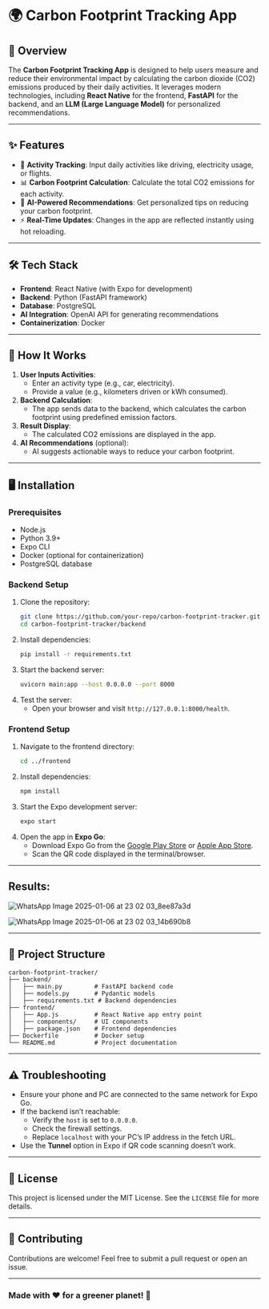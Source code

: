 # 🌍 Carbon Footprint Tracking App

## 📖 Overview
The **Carbon Footprint Tracking App** is designed to help users measure and reduce their environmental impact by calculating the carbon dioxide (CO2) emissions produced by their daily activities. It leverages modern technologies, including **React Native** for the frontend, **FastAPI** for the backend, and an **LLM (Large Language Model)** for personalized recommendations.

---

## ✨ Features
- 🚗 **Activity Tracking**: Input daily activities like driving, electricity usage, or flights.
- 📊 **Carbon Footprint Calculation**: Calculate the total CO2 emissions for each activity.
- 🤖 **AI-Powered Recommendations**: Get personalized tips on reducing your carbon footprint.
- ⚡ **Real-Time Updates**: Changes in the app are reflected instantly using hot reloading.

---

## 🛠️ Tech Stack
- **Frontend**: React Native (with Expo for development)
- **Backend**: Python (FastAPI framework)
- **Database**: PostgreSQL
- **AI Integration**: OpenAI API for generating recommendations
- **Containerization**: Docker

---

## 🚀 How It Works
1. **User Inputs Activities**:
   - Enter an activity type (e.g., car, electricity).
   - Provide a value (e.g., kilometers driven or kWh consumed).
2. **Backend Calculation**:
   - The app sends data to the backend, which calculates the carbon footprint using predefined emission factors.
3. **Result Display**:
   - The calculated CO2 emissions are displayed in the app.
4. **AI Recommendations** (optional):
   - AI suggests actionable ways to reduce your carbon footprint.

---

## 🖥️ Installation

### Prerequisites
- Node.js
- Python 3.9+
- Expo CLI
- Docker (optional for containerization)
- PostgreSQL database

### Backend Setup
1. Clone the repository:
   ```bash
   git clone https://github.com/your-repo/carbon-footprint-tracker.git
   cd carbon-footprint-tracker/backend
   ```
2. Install dependencies:
   ```bash
   pip install -r requirements.txt
   ```
3. Start the backend server:
   ```bash
   uvicorn main:app --host 0.0.0.0 --port 8000
   ```
4. Test the server:
   - Open your browser and visit `http://127.0.0.1:8000/health`.

### Frontend Setup
1. Navigate to the frontend directory:
   ```bash
   cd ../frontend
   ```
2. Install dependencies:
   ```bash
   npm install
   ```
3. Start the Expo development server:
   ```bash
   expo start
   ```
4. Open the app in **Expo Go**:
   - Download Expo Go from the [Google Play Store](https://play.google.com/store/apps/details?id=host.exp.exponent) or [Apple App Store](https://apps.apple.com/app/expo-go/id982107779).
   - Scan the QR code displayed in the terminal/browser.

---

## Results:
![WhatsApp Image 2025-01-06 at 23 02 03_8ee87a3d](https://github.com/user-attachments/assets/982ca5e6-9464-403b-9500-3bf8fab8c7e4)

![WhatsApp Image 2025-01-06 at 23 02 03_14b690b8](https://github.com/user-attachments/assets/534fd7aa-6cc7-44a3-8cba-723991651d22)

---

## 📂 Project Structure
```
carbon-footprint-tracker/
├── backend/
│   ├── main.py         # FastAPI backend code
│   ├── models.py       # Pydantic models
│   ├── requirements.txt # Backend dependencies
├── frontend/
│   ├── App.js          # React Native app entry point
│   ├── components/     # UI components
│   ├── package.json    # Frontend dependencies
├── Dockerfile          # Docker setup
└── README.md           # Project documentation
```

---

## ⚠️ Troubleshooting
- Ensure your phone and PC are connected to the same network for Expo Go.
- If the backend isn’t reachable:
  - Verify the `host` is set to `0.0.0.0`.
  - Check the firewall settings.
  - Replace `localhost` with your PC’s IP address in the fetch URL.
- Use the **Tunnel** option in Expo if QR code scanning doesn’t work.

---

## 📜 License
This project is licensed under the MIT License. See the `LICENSE` file for more details.

---

## 🤝 Contributing
Contributions are welcome! Feel free to submit a pull request or open an issue.

---



### Made with ❤️ for a greener planet! 🌿

